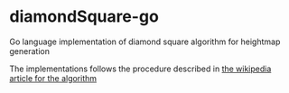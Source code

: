 # diamondSquare-go
Go language implementation of diamond square algorithm for heightmap generation

The implementations follows the procedure described in [the wikipedia article for the algorithm](https://en.wikipedia.org/wiki/Diamond-square_algorithm) 
